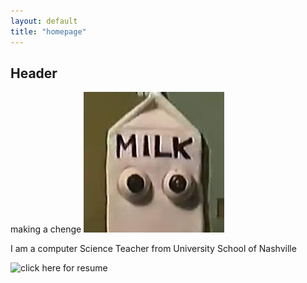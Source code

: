 ```yaml
---
layout: default
title: "homepage"
---
```



## Header

making a chenge
![this is a milk jug](images/milk.jpg)


I am a computer Science Teacher from University School of Nashville

![click here for resume](https://vvttrr.github.io/about/resume)